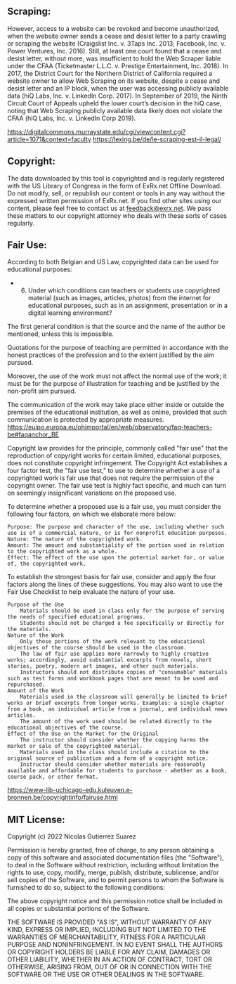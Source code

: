 ## Scraping:
However, access to a website can be revoked and become unauthorized, when the website owner sends
a cease and desist letter to a party crawling or scraping the website (Craigslist Inc. v. 3Taps Inc. 2013;
Facebook, Inc. v. Power Ventures, Inc. 2016). Still, at least one court found that a cease and desist letter,
without more, was insufficient to hold the Web Scraper liable under the CFAA (Ticketmaster L.L.C. v.
Prestige Entertainment, Inc. 2018). In 2017, the District Court for the Northern District of California
required a website owner to allow Web Scraping on its website, despite a cease and desist letter and an
IP block, when the user was accessing publicly available data (hiQ Labs, Inc. v. LinkedIn Corp. 2017). In
September of 2019, the Ninth Circuit Court of Appeals upheld the lower court’s decision in the hiQ case,
noting that Web Scraping publicly available data likely does not violate the CFAA (hiQ Labs, Inc. v.
LinkedIn Corp 2019).

https://digitalcommons.murraystate.edu/cgi/viewcontent.cgi?article=1071&context=faculty
https://lexing.be/de/le-scraping-est-il-legal/


## Copyright:
The data downloaded by this tool is copyrighted and is regularly registered with the US Library of Congress in the form of ExRx.net Offline Download. Do not modify, sell, or republish our content or tools in any way without the expressed written permission of ExRx.net. If you find other sites using our content, please feel free to contact us at feedback@exrx.net. We pass these matters to our copyright attorney who deals with these sorts of cases regularly.

## Fair Use:
According to both Belgian and US Law, copyrighted data can be used for educational purposes:

- 6. Under which conditions can teachers or students use copyrighted material (such as images, articles, photos) from the internet for educational purposes, such as in an assignment, presentation or in a digital learning environment?

The first general condition is that the source and the name of the author be mentioned, unless this is impossible.

Quotations for the purpose of teaching are permitted in accordance with the honest practices of the profession and to the extent justified by the aim pursued.

Moreover, the use of the work must not affect the normal use of the work; it must be for the purpose of illustration for teaching and be justified by the non-profit aim pursued.

The communication of the work may take place either inside or outside the premises of the educational institution, as well as online, provided that such communication is protected by appropriate measures.
https://euipo.europa.eu/ohimportal/en/web/observatory/faq-teachers-be#faqanchor_BE

Copyright law provides for the principle, commonly called "fair use" that the reproduction of copyright works for certain limited, educational purposes, does not constitute copyright infringement. The Copyright Act establishes a four factor test, the "fair use test," to use to determine whether a use of a copyrighted work is fair use that does not require the permission of the copyright owner. The fair use test is highly fact specific, and much can turn on seemingly insignificant variations on the proposed use.

To determine whether a proposed use is a fair use, you must consider the following four factors, on which we elaborate more below:

    Purpose: The purpose and character of the use, including whether such use is of a commercial nature, or is for nonprofit education purposes.
    Nature: The nature of the copyrighted work.
    Amount: The amount and substantiality of the portion used in relation to the copyrighted work as a whole.
    Effect: The effect of the use upon the potential market for, or value of, the copyrighted work.

To establish the strongest basis for fair use, consider and apply the four factors along the lines of these suggestions. You may also want to use the Fair Use Checklist to help evaluate the nature of your use.

    Purpose of the Use
        Materials should be used in class only for the purpose of serving the needs of specified educational programs.
        Students should not be charged a fee specifically or directly for the materials.
    Nature of the Work
        Only those portions of the work relevant to the educational objectives of the course should be used in the classroom.
        The law of fair use applies more narrowly to highly creative works; accordingly, avoid substantial excerpts from novels, short stories, poetry, modern art images, and other such materials.
        Instructors should not distribute copies of "consumable" materials such as test forms and workbook pages that are meant to be used and repurchased.
    Amount of the Work
        Materials used in the classroom will generally be limited to brief works or brief excerpts from longer works. Examples: a single chapter from a book, an individual article from a journal, and individual news articles.
        The amount of the work used should be related directly to the educational objectives of the course.
    Effect of the Use on the Market for the Original
        The instructor should consider whether the copying harms the market or sale of the copyrighted material.
        Materials used in the class should include a citation to the original source of publication and a form of a copyright notice.
        Instructor should consider whether materials are reasonably available and affordable for students to purchase - whether as a book, course pack, or other format.


https://www-lib-uchicago-edu.kuleuven.e-bronnen.be/copyrightinfo/fairuse.html

## MIT License:

Copyright (c) 2022 Nicolas Gutierrez Suarez

Permission is hereby granted, free of charge, to any person obtaining a copy
of this software and associated documentation files (the "Software"), to deal
in the Software without restriction, including without limitation the rights
to use, copy, modify, merge, publish, distribute, sublicense, and/or sell
copies of the Software, and to permit persons to whom the Software is
furnished to do so, subject to the following conditions:

The above copyright notice and this permission notice shall be included in all
copies or substantial portions of the Software.

THE SOFTWARE IS PROVIDED "AS IS", WITHOUT WARRANTY OF ANY KIND, EXPRESS OR
IMPLIED, INCLUDING BUT NOT LIMITED TO THE WARRANTIES OF MERCHANTABILITY,
FITNESS FOR A PARTICULAR PURPOSE AND NONINFRINGEMENT. IN NO EVENT SHALL THE
AUTHORS OR COPYRIGHT HOLDERS BE LIABLE FOR ANY CLAIM, DAMAGES OR OTHER
LIABILITY, WHETHER IN AN ACTION OF CONTRACT, TORT OR OTHERWISE, ARISING FROM,
OUT OF OR IN CONNECTION WITH THE SOFTWARE OR THE USE OR OTHER DEALINGS IN THE
SOFTWARE.
